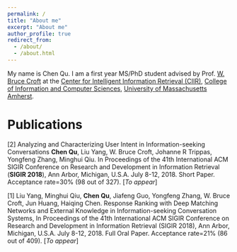 ```yaml
---
permalink: /
title: "About me"
excerpt: "About me"
author_profile: true
redirect_from: 
  - /about/
  - /about.html
---
```


My name is Chen Qu. I am a first year MS/PhD student advised by Prof. [W. Bruce Croft](http://ciir.cs.umass.edu/croft) at the [Center for Intelligent Information Retrieval (CIIR)](http://ciir.cs.umass.edu/), [College of Information and Computer Sciences](https://www.cics.umass.edu/), [University of Massachusetts Amherst](https://www.umass.edu/).

# Publications
[2] Analyzing and Characterizing User Intent in Information-seeking Conversations
**Chen Qu**, Liu Yang, W. Bruce Croft, Johanne R Trippas, Yongfeng Zhang, Minghui Qiu. In Proceedings of  the 41th International ACM SIGIR Conference on Research and Development in Information Retrieval (**SIGIR 2018**), Ann Arbor, Michigan, U.S.A. July 8-12, 2018. Short Paper. Acceptance rate=30% (98 out of 327). [*To appear*]

[1] Liu Yang, Minghui Qiu, **Chen Qu**, Jiafeng Guo, Yongfeng Zhang, W. Bruce Croft, Jun Huang, Haiqing Chen. Response Ranking with Deep Matching Networks and External Knowledge in Information-seeking Conversation Systems, In Proceedings of  the 41th International ACM SIGIR Conference on Research and Development in Information Retrieval (SIGIR 2018), Ann Arbor, Michigan, U.S.A. July 8-12, 2018. Full Oral Paper. Acceptance rate=21% (86 out of  409). [*To appear*]

